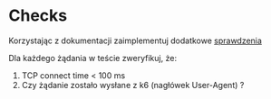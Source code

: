 # Checks

Korzystając z dokumentacji zaimplementuj dodatkowe [sprawdzenia](https://k6.io/docs/javascript-api/k6-http/response/)

Dla każdego żądania w teście zweryfikuj, że:
1) TCP connect time < 100 ms
2) Czy żądanie zostało wysłane z k6 (nagłówek User-Agent) ?





